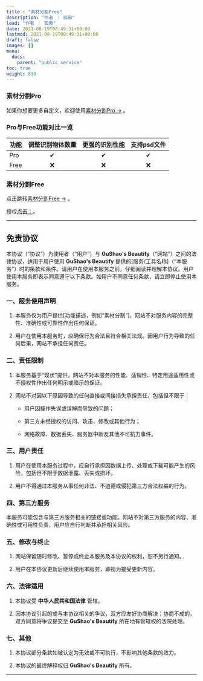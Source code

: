```yaml
---
title : "素材分割Free"
description: "作者 ｜ 孤傲"
lead: "作者 ｜ 孤傲"
date: 2021-08-19T08:49:31+00:00
lastmod: 2021-08-19T08:49:31+00:00
draft: false 
images: []
menu:
  docs:
    parent: "public_service"
toc: true
weight: 830
---
```


### 素材分割Pro

如果你想要更多自定义，欢迎使用[素材分割Pro →](https://skin.gushao.club/docs/extra_service/skin/picpartpro/) 。

### Pro与Free功能对比一览

| 功能 | 调整识别物体数量 | 更强的识别性能 | 支持psd文件 |
| --- |:--:|:--:|:--:|
| Pro | ✔ | ✔ | ✔ |
| Free | ❌ | ❌ | ❌ |

### 素材分割Free

点击跳转[素材分割Free →](https://skin.gushao.club/docs/public_service/PicPart/) 。

授权[点击：](https://skin.gushao.club/docs/public_service/)。

---

## 免责协议  

本协议（“协议”）为使用者（“用户”）与 **GuShao's Beautify**（“网站”）之间的法律协议，适用于用户使用 **GuShao's Beautify** 提供的[服务/工具名称]（“本服务”）时的条款和条件。请用户在使用本服务之前，仔细阅读并理解本协议。用户使用本服务即表示同意遵守以下条款。如用户不同意任何条款，请立即停止使用本服务。

### 一、服务使用声明  

1. 本服务仅为用户提供[功能描述，例如“素材分割”]，网站不对服务内容的完整性、准确性或可靠性作出任何保证。  

2. 用户在使用本服务时，应确保行为合法且符合相关法规。因用户行为导致的任何后果，网站不承担任何责任。  

### 二、责任限制  

1. 本服务基于“现状”提供，网站不对本服务的性能、适销性、特定用途适用性或不侵权性作出任何明示或暗示的保证。  

2. 网站不对因以下原因导致的任何直接或间接损失承担责任，包括但不限于：  

   - 用户因操作失误或误解而导致的问题；  

   - 第三方未经授权的访问、攻击、修改或其他行为；  

   - 网络故障、数据丢失、服务器中断及其他不可抗力事件。  

### 三、用户责任  

1. 用户在使用本服务过程中，应自行承担因数据上传、处理或下载可能产生的风险，包括但不限于数据泄露、丢失或损坏。

2. 用户不得通过本服务从事任何非法、不道德或侵犯第三方合法权益的行为。  

### 四、第三方服务  

本服务可能包含与第三方服务相关的链接或功能。网站不对第三方服务的内容、准确性或可用性负责，用户应自行判断并承担相关风险。  

### 五、修改与终止  

1. 网站保留随时修改、暂停或终止本服务及本协议的权利，恕不另行通知。  

2. 用户在本协议更新后继续使用本服务，即视为接受更新内容。  

### 六、法律适用  

1. 本协议受 **中华人民共和国法律** 管辖。  

2. 因本协议引起的或与本协议相关的争议，双方应友好协商解决；协商不成的，双方同意将争议提交至 **GuShao's Beautify** 所在地有管辖权的法院处理。  

### 七、其他  

1. 本协议部分条款如被认定为无效或不可执行，不影响其他条款的效力。

2. 本协议的最终解释权归 **GuShao's Beautify** 所有。  

---
